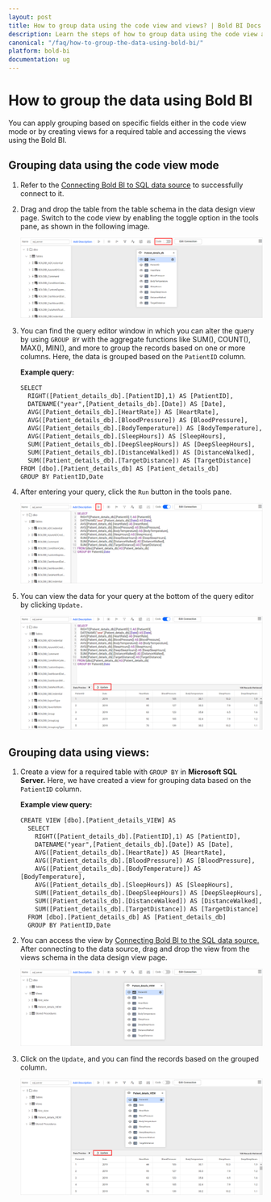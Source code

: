 ```yaml
---
layout: post
title: How to group data using the code view and views? | Bold BI Docs
description: Learn the steps of how to group data using the code view and views in Embedded Bold BI's Web designer to create & embed powerful dashboards.
canonical: "/faq/how-to-group-the-data-using-bold-bi/"
platform: bold-bi
documentation: ug
---
```


# How to group the data using Bold BI

You can apply grouping based on specific fields either in the code view mode or by creating views for a required table and accessing the views using the Bold BI.

## Grouping data using the code view mode

1.	Refer to the [Connecting Bold BI to SQL data source](/working-with-data-sources/data-connectors/sql-data-source/#connecting-bold-bi-to-microsoft-sql-server-data-source) to successfully connect to it.

2.	Drag and drop the table from the table schema in the data design view page. Switch to the code view by enabling the toggle option in the tools pane, as shown in the following image.

    ![Code view mode](/static/assets/faq/images/patientdb-code-view.png#max-width=100%)

3.	You can find the query editor window in which you can alter the query by using `GROUP BY` with the aggregate functions like SUM(), COUNT(), MAX(), MIN(), and more to group the records based on one or more columns. Here, the data is grouped based on the `PatientID` column.

     **Example query:**
	 
        SELECT
          RIGHT([Patient_details_db].[PatientID],1) AS [PatientID],
          DATENAME("year",[Patient_details_db].[Date]) AS [Date],
          AVG([Patient_details_db].[HeartRate]) AS [HeartRate],
          AVG([Patient_details_db].[BloodPressure]) AS [BloodPressure],
          AVG([Patient_details_db].[BodyTemperature]) AS [BodyTemperature],
          AVG([Patient_details_db].[SleepHours]) AS [SleepHours],
          SUM([Patient_details_db].[DeepSleepHours]) AS [DeepSleepHours],
          SUM([Patient_details_db].[DistanceWalked]) AS [DistanceWalked],
          SUM([Patient_details_db].[TargetDistance]) AS [TargetDistance]
        FROM [dbo].[Patient_details_db] AS [Patient_details_db]
        GROUP BY PatientID,Date

4.	After entering your query, click the `Run` button in the tools pane.

    ![Run icon](/static/assets/faq/images/patientdb-run-icon.png#max-width=100%)
	
5.	You can view the data for your query at the bottom of the query editor by clicking `Update.`

    ![Resulting data](/static/assets/faq/images/patientdb-grouping-result.png#max-width=100%)
	
## Grouping data using views:

1.	Create a view for a required table with `GROUP BY` in **Microsoft SQL Server.** Here, we have created a view for grouping data based on the `PatientID` column.

     **Example view query:**

        CREATE VIEW [dbo].[Patient_details_VIEW] AS
          SELECT
            RIGHT([Patient_details_db].[PatientID],1) AS [PatientID],
            DATENAME("year",[Patient_details_db].[Date]) AS [Date],
            AVG([Patient_details_db].[HeartRate]) AS [HeartRate],
            AVG([Patient_details_db].[BloodPressure]) AS [BloodPressure],
            AVG([Patient_details_db].[BodyTemperature]) AS [BodyTemperature],
            AVG([Patient_details_db].[SleepHours]) AS [SleepHours],
            SUM([Patient_details_db].[DeepSleepHours]) AS [DeepSleepHours],
            SUM([Patient_details_db].[DistanceWalked]) AS [DistanceWalked],
            SUM([Patient_details_db].[TargetDistance]) AS [TargetDistance]
          FROM [dbo].[Patient_details_db] AS [Patient_details_db]
          GROUP BY PatientID,Date

2.	You can access the view by [Connecting Bold BI to the SQL data source.](/working-with-data-sources/data-connectors/sql-data-source/#connecting-bold-bi-to-microsoft-sql-server-data-source) After connecting to the data source, drag and drop the view from the views schema in the data design view page.
    
    ![Drag view](/static/assets/faq/images/drag-views.png#max-width=100%)
	
3.	Click on the `Update`, and you can find the records based on the grouped column.

    ![Resulting view data](/static/assets/faq/images/view-data.png#max-width=100%)
	
    